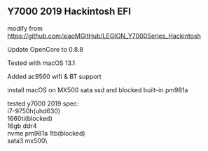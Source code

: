 ## Y7000 2019 Hackintosh EFI

modify from https://github.com/xiaoMGitHub/LEGION_Y7000Series_Hackintosh


Update OpenCore to 0.8.8

Tested with macOS 13.1

Added ac9560 wifi & BT support

install macOS on MX500 sata ssd and blocked built-in pm981a


tested y7000 2019 spec:\
i7-9750h(uhd630)\
1660ti(blocked)\
16gb ddr4\
nvme pm981a 1tb(blocked)\
sata3 mx500\
